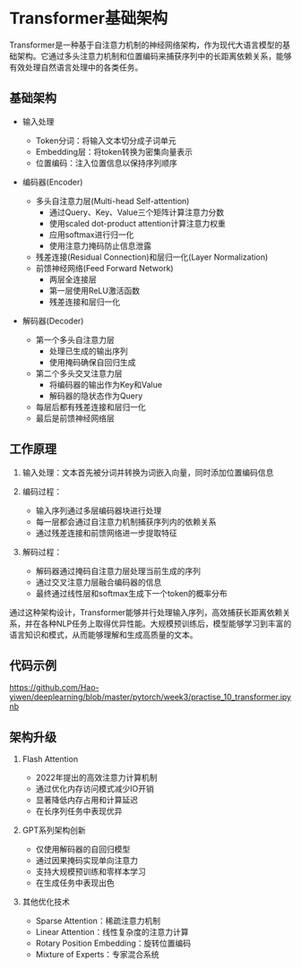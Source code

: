 # Transformer基础架构

Transformer是一种基于自注意力机制的神经网络架构，作为现代大语言模型的基础架构。它通过多头注意力机制和位置编码来捕获序列中的长距离依赖关系，能够有效处理自然语言处理中的各类任务。

## 基础架构

- 输入处理
    - Token分词：将输入文本切分成子词单元
    - Embedding层：将token转换为密集向量表示
    - 位置编码：注入位置信息以保持序列顺序

- 编码器(Encoder)
    - 多头自注意力层(Multi-head Self-attention)
        - 通过Query、Key、Value三个矩阵计算注意力分数
        - 使用scaled dot-product attention计算注意力权重
        - 应用softmax进行归一化
        - 使用注意力掩码防止信息泄露
    - 残差连接(Residual Connection)和层归一化(Layer Normalization) 
    - 前馈神经网络(Feed Forward Network)
        - 两层全连接层
        - 第一层使用ReLU激活函数
        - 残差连接和层归一化

- 解码器(Decoder) 
    - 第一个多头自注意力层
        - 处理已生成的输出序列
        - 使用掩码确保自回归生成
    - 第二个多头交叉注意力层
        - 将编码器的输出作为Key和Value
        - 解码器的隐状态作为Query
    - 每层后都有残差连接和层归一化
    - 最后是前馈神经网络层

## 工作原理

1. 输入处理：文本首先被分词并转换为词嵌入向量，同时添加位置编码信息

2. 编码过程：
   - 输入序列通过多层编码器块进行处理
   - 每一层都会通过自注意力机制捕获序列内的依赖关系
   - 通过残差连接和前馈网络进一步提取特征

3. 解码过程：
   - 解码器通过掩码自注意力层处理当前生成的序列
   - 通过交叉注意力层融合编码器的信息
   - 最终通过线性层和softmax生成下一个token的概率分布

通过这种架构设计，Transformer能够并行处理输入序列，高效捕获长距离依赖关系，并在各种NLP任务上取得优异性能。大规模预训练后，模型能够学习到丰富的语言知识和模式，从而能够理解和生成高质量的文本。

## 代码示例

https://github.com/Hao-yiwen/deeplearning/blob/master/pytorch/week3/practise_10_transformer.ipynb

## 架构升级

1. Flash Attention
   - 2022年提出的高效注意力计算机制
   - 通过优化内存访问模式减少IO开销
   - 显著降低内存占用和计算延迟
   - 在长序列任务中表现优异

2. GPT系列架构创新
   - 仅使用解码器的自回归模型
   - 通过因果掩码实现单向注意力
   - 支持大规模预训练和零样本学习
   - 在生成任务中表现出色

3. 其他优化技术
   - Sparse Attention：稀疏注意力机制
   - Linear Attention：线性复杂度的注意力计算
   - Rotary Position Embedding：旋转位置编码
   - Mixture of Experts：专家混合系统
